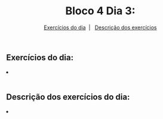 <h1 align="center">Bloco 4 Dia 3: </h1>

<p align="center">
  <a href="#exercicio">Exercícios do dia</a>&nbsp;&nbsp;|&nbsp;&nbsp;
  <a href="#descricao">Descrição dos exercícios</a>
</p>

</br>
<h2 id="exercicio">Exercícios do dia:</h2>

<li><a href="#"> </a></li>
</br>

<h2 id="descricao">Descrição dos exercícios do dia:</h2>

<li id=""><a href=""></a></li>
<p></p>